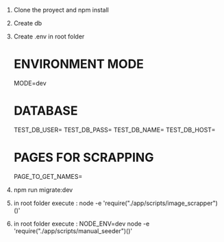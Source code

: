 1) Clone the proyect and  npm install 
2) Create db 
3) Create .env in  root folder
    # ENVIRONMENT MODE
    MODE=dev

    # DATABASE
    TEST_DB_USER=
    TEST_DB_PASS=
    TEST_DB_NAME=
    TEST_DB_HOST=

    # PAGES FOR SCRAPPING
    PAGE_TO_GET_NAMES=
    
4) npm run migrate:dev
5) in root folder execute : node -e 'require("./app/scripts/image_scrapper")()'
6) in root folder execute : NODE_ENV=dev node -e 'require("./app/scripts/manual_seeder")()'
